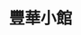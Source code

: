 ---
title: "豐華小館"
description: "豐華小館"
layout: shop
keywords:
  - 美食競賽
  - 台灣美食
  - 美食精選
datePublished: "2025-06-30"
dateModified: "2025-07-07"
city: "新北市"
district: "板橋區"
address: "新北市板橋區雙十路二段209號"
phone: "0282529789"
geo: "25.028944449484097, 121.47322423616514"
google_map: "https://maps.app.goo.gl/ZE5UPg3uecsF1xG78"
footinder: "https://footinder.com.tw/%E6%96%B0%E5%8C%97%E5%B8%82%E6%9D%BF%E6%A9%8B%E5%8D%80/6644/"
official: "https://fonhua.blogspot.com/"
award:
  - name: "500盤"
    year: "2024"
    entries:
      - dishes:
          - "冰糖蹄膀"

---